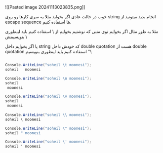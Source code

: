 ![[Pasted image 20241113023835.png]]

خوب در حالت عادی اگر بخواید مثلا یه سری کارها رو روی string انجام بدید میتونید از escape sequence ها استفاده کنیم.

مثلا به طور مثال اگر بخوایم توی متنی که نوشتیم بخوایم از \ استفاده کنیم باید اینطوری بنویسیمش \\

یا اگر بخوایم داخل string که خودش داخل double quotation هست از double quotation استفاده کنیم باید اینطوری بنویسیم "\

```csharp

Console.WriteLine("soheil \t moonesi");
soheil   moonesi

Console.WriteLine("soheil \n moonesi");
soheil
 moonesi

Console.WriteLine("soheil \v moonesi");
soheil
 moonesi
 
Console.WriteLine("soheil \\ moonesi");
soheil \ moonesi

Console.WriteLine("soheil \" moonesi");
soheil " moonesi

Console.WriteLine("soheil \' moonesi");
soheil ' moonesi
```